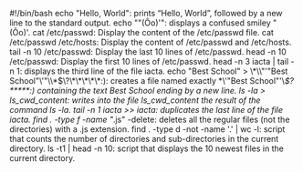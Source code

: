 #!/bin/bash
echo "Hello, World": prints “Hello, World”, followed by a new line to the standard output.
echo "\"(Ôo)'": displays a confused smiley "(Ôo)'.
cat /etc/passwd: Display the content of the /etc/passwd file.
cat /etc/passwd /etc/hosts: Display the content of /etc/passwd and /etc/hosts.
tail -n 10 /etc/passwd: Display the last 10 lines of /etc/passwd.
head -n 10 /etc/passwd: Display the first 10 lines of /etc/passwd.
head -n 3 iacta | tail -n 1: displays the third line of the file iacta.
echo "Best School" > \\\*\\\\"'\"Best School\"\\'"\\\\\*\$\\\?\\\*\\\*\\\*\\\*\\\*\:\): creates a file named exactly \*\\'"Best School"\'\\*$\?\*\*\*\*\*:) containing the text Best School ending by a new line.
ls -la > ls_cwd_content: writes into the file ls_cwd_content the result of the command ls -la.
tail -n 1 iacta >> iacta: duplicates the last line of the file iacta.
find . -type f -name "*.js" -delete: deletes all the regular files (not the directories) with a .js extension.
find . -type d -not -name '.' | wc -l: script that counts the number of directories and sub-directories in the current directory.
ls -t1 | head -n 10: script that displays the 10 newest files in the current directory.
